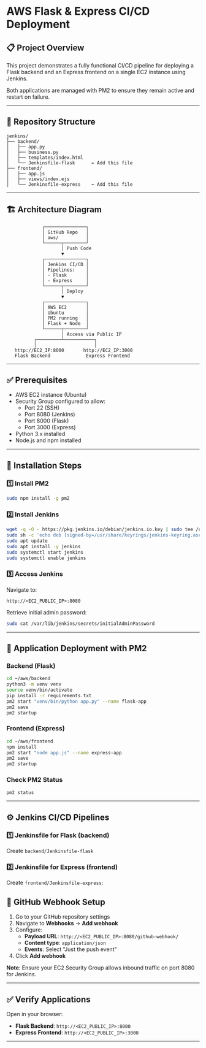 # AWS Flask & Express CI/CD Deployment

## 📋 Project Overview

This project demonstrates a fully functional CI/CD pipeline for deploying a Flask backend and an Express frontend on a single EC2 instance using Jenkins.

Both applications are managed with PM2 to ensure they remain active and restart on failure.

---

## 📁 Repository Structure

```
jenkins/
├── backend/
│   ├── app.py
│   ├── business.py
│   ├── templates/index.html
│   └── Jenkinsfile-flask      ← Add this file
├── frontend/
│   ├── app.js
│   ├── views/index.ejs
│   └── Jenkinsfile-express    ← Add this file
```

---

## 🏗️ Architecture Diagram

```
             ┌───────────────┐
             │ GitHub Repo   │
             │ aws/          │
             └──────┬────────┘
                    │ Push Code
                    ▼
             ┌───────────────┐
             │ Jenkins CI/CD │
             │ Pipelines:    │
             │ - Flask       │
             │ - Express     │
             └──────┬────────┘
                    │ Deploy
                    ▼
             ┌───────────────┐
             │ AWS EC2       │
             │ Ubuntu        │
             │ PM2 running   │
             │ Flask + Node  │
             └──────┬────────┘
                    │ Access via Public IP
          ┌─────────┴───────────┐
          │                     │
   http://EC2_IP:8000       http://EC2_IP:3000
   Flask Backend             Express Frontend
```

---

## ✅ Prerequisites

- AWS EC2 instance (Ubuntu)
- Security Group configured to allow:
  - Port 22 (SSH)
  - Port 8080 (Jenkins)
  - Port 8000 (Flask)
  - Port 3000 (Express)
- Python 3.x installed
- Node.js and npm installed

---

## 🚀 Installation Steps

### 1️⃣ Install PM2

```bash
sudo npm install -g pm2
```

### 2️⃣ Install Jenkins

```bash
wget -q -O - https://pkg.jenkins.io/debian/jenkins.io.key | sudo tee /usr/share/keyrings/jenkins-keyring.asc > /dev/null
sudo sh -c 'echo deb [signed-by=/usr/share/keyrings/jenkins-keyring.asc] https://pkg.jenkins.io/debian binary/ > /etc/apt/sources.list.d/jenkins.list'
sudo apt update
sudo apt install -y jenkins
sudo systemctl start jenkins
sudo systemctl enable jenkins
```

### 3️⃣ Access Jenkins

Navigate to:
```
http://<EC2_PUBLIC_IP>:8080
```

Retrieve initial admin password:
```bash
sudo cat /var/lib/jenkins/secrets/initialAdminPassword
```

---

## 🔧 Application Deployment with PM2

### Backend (Flask)

```bash
cd ~/aws/backend
python3 -m venv venv
source venv/bin/activate
pip install -r requirements.txt
pm2 start "venv/bin/python app.py" --name flask-app
pm2 save
pm2 startup
```

### Frontend (Express)

```bash
cd ~/aws/frontend
npm install
pm2 start "node app.js" --name express-app
pm2 save
pm2 startup
```

### Check PM2 Status

```bash
pm2 status
```

---

## ⚙️ Jenkins CI/CD Pipelines

### 1️⃣ Jenkinsfile for Flask (backend)

Create `backend/Jenkinsfile-flask`



### 2️⃣ Jenkinsfile for Express (frontend)

Create `frontend/Jenkinsfile-express`:



## 🔗 GitHub Webhook Setup

1. Go to your GitHub repository settings
2. Navigate to **Webhooks** → **Add webhook**
3. Configure:
   - **Payload URL**: `http://<EC2_PUBLIC_IP>:8080/github-webhook/`
   - **Content type**: `application/json`
   - **Events**: Select "Just the push event"
4. Click **Add webhook**

**Note**: Ensure your EC2 Security Group allows inbound traffic on port 8080 for Jenkins.

---

## ✅ Verify Applications

Open in your browser:

- **Flask Backend**: `http://<EC2_PUBLIC_IP>:8000`
- **Express Frontend**: `http://<EC2_PUBLIC_IP>:3000`

---

